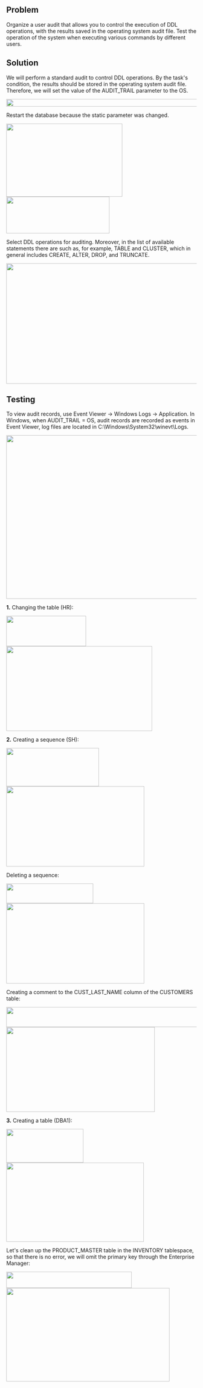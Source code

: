 ## Problem
Organize a user audit that allows you to control the execution of DDL operations, with the results saved in the operating system audit file.
Test the operation of the system when executing various commands by different users.

## Solution
We will perform a standard audit to control DDL operations.
By the task's condition, the results should be stored in the operating system audit file.
Therefore, we will set the value of the AUDIT_TRAIL parameter to the OS.

<img src="https://user-images.githubusercontent.com/76550825/166075520-ddfbfb0f-e2de-4e38-9b74-24ab69810797.png" width="624" height="20">

Restart the database because the static parameter was changed.

<img src="https://user-images.githubusercontent.com/76550825/166075612-bc1a6b58-1e8b-46d9-900f-07d8006c6b43.png" width="307" height="193">

<img src="https://user-images.githubusercontent.com/76550825/166075620-577ace41-9f57-47a3-b015-5474d4d2d54e.png" width="273" height="97">

Select DDL operations for auditing.
Moreover, in the list of available statements there are such as, for example, TABLE and CLUSTER, which in general includes CREATE, ALTER, DROP, and TRUNCATE.

<img src="https://user-images.githubusercontent.com/76550825/166075744-c8c85035-f117-4f23-b181-c5f33267e73c.png" width="611" height="318">


## Testing

To view audit records, use Event Viewer -> Windows Logs -> Application.
In Windows, when AUDIT_TRAIL = OS, audit records are recorded as events in Event Viewer, log files are located in C:\Windows\System32\winevt\Logs.

<img src="https://user-images.githubusercontent.com/76550825/166075833-fab8c8e7-fd43-4cb6-9f2c-dc6950af1d41.png" width="624" height="432">

<b>1.</b> Changing the table (HR):

<img src="https://user-images.githubusercontent.com/76550825/166075918-605a5273-2771-47c6-a39f-34313c3098fc.png" width="211" height="80">

<img src="https://user-images.githubusercontent.com/76550825/166077104-442b4530-a0a3-41b0-86eb-13b1c1814029.png" width="386" height="224">



<b>2.</b> Creating a sequence (SH):

<img src="https://user-images.githubusercontent.com/76550825/166075966-6db25bcf-8e1c-47c1-9652-1acfa26a2abf.png" width="245" height="101">

<img src="https://user-images.githubusercontent.com/76550825/166075981-14b41566-3b3a-4d82-9095-4e65ffd93af1.png" width="365" height="212">

Deleting a sequence:

<img src="https://user-images.githubusercontent.com/76550825/166076013-39528ce5-5958-45f7-8fc8-9cb55a35cf27.png" width="230" height="52">

<img src="https://user-images.githubusercontent.com/76550825/166076020-3b89a1e1-69ce-4566-b2f0-ad40384327dc.png" width="365" height="212">

Creating a comment to the CUST_LAST_NAME column of the CUSTOMERS table:

<img src="https://user-images.githubusercontent.com/76550825/166076067-b95cc3a6-37c3-4a46-8ae2-01a6d96fde67.png" width="587" height="53">

<img src="https://user-images.githubusercontent.com/76550825/166076075-0b6767ab-def2-4737-8ad6-2f57609c31c8.png" width="393" height="224">



<b>3.</b> Creating a table (DBA1):

<img src="https://user-images.githubusercontent.com/76550825/166076098-34f65a0e-bc3a-4200-a658-88e2bc665603.png" width="204" height="89">

<img src="https://user-images.githubusercontent.com/76550825/166076101-6041234e-7fd7-4fad-bd82-762af91d9257.png" width="364" height="209">


Let's clean up the PRODUCT_MASTER table in the INVENTORY tablespace, so that there is no error, we will omit the primary key through the Enterprise Manager:

<img src="https://user-images.githubusercontent.com/76550825/166076145-1586fae4-3e1b-4cf0-8674-10b6e2513bc9.png" width="332" height="43">

<img src="https://user-images.githubusercontent.com/76550825/166076151-9f37e5ab-0e98-402b-b662-9589e95cab84.png" width="432" height="247">






